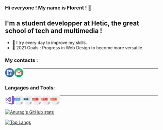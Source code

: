 <!-- Hello + Pres -->
### Hi everyone ! My name is Florent ! 👋

## I'm a student developper at Hetic, the great school of tech and multimedia !
- 🧠 I try every day to improve my skills.
- 🚀 2021 Goals : Progress in Web Design to become more versatile.
<!-- Hello + Pres -->

<!-- Contacts -->
### My contacts :
[<img align="left" alt="Icon Linkedin" width="30px" src="https://github.com/FlorentParis/FlorentParis/blob/main/linkedin.png"/>][LinkedIn]
[<img align="left" alt="Icon Gmail" width="30px" src="https://github.com/FlorentParis/FlorentParis/blob/main/gmail.png"/>][Gmail]
<!-- Contacts -->

---

<br />

<!-- Skills -->
### Langages and Tools:
[<img align="left" alt="Icon Linkedin" width="30px" src="https://github.com/FlorentParis/FlorentParis/blob/main/VS.svg"/>][VSCode]
[<img align="left" alt="Icon Linkedin" width="30px" src="https://github.com/FlorentParis/FlorentParis/blob/main/html.png"/>][HTML5]
[<img align="left" alt="Icon Linkedin" width="30px" src="https://github.com/FlorentParis/FlorentParis/blob/main/css.png"/>][CSS3]
[<img align="left" alt="Icon Linkedin" width="30px" src="https://github.com/FlorentParis/FlorentParis/blob/main/js.png"/>][JS]
[<img align="left" alt="Icon Linkedin" width="30px" src="https://github.com/FlorentParis/FlorentParis/blob/main/py.png"/>][Python]
[<img align="left" alt="Icon Linkedin" width="30px" src="https://github.com/FlorentParis/FlorentParis/blob/main/git.png"/>][Git]
<!-- Skills -->

---

<br />

<!-- Stats -->
[![Anurag's GitHub stats](https://github-readme-stats.vercel.app/api?username=FlorentParis&theme=nightowl)](https://github.com/anuraghazra/github-readme-stats)
<br />
<br />
[![Top Langs](https://github-readme-stats.vercel.app/api/top-langs/?username=FlorentParis&layout=compact&theme=nightowl)](https://github.com/anuraghazra/github-readme-Statistiques)
<!-- Stats -->

[VSCode]: https://code.visualstudio.com/
[HTML5]: https://developer.mozilla.org/fr/docs/Web/Guide/HTML/HTML5
[CSS3]: https://developer.mozilla.org/fr/docs/Web/CSS
[JS]: https://developer.mozilla.org/fr/docs/Web/JavaScript
[Python]: https://www.python.org/
[Git]: https://git-scm.com/
[LinkedIn]: https://www.linkedin.com/in/florentparis/
[Gmail]:mailto:florentparis28@gmail.com"
